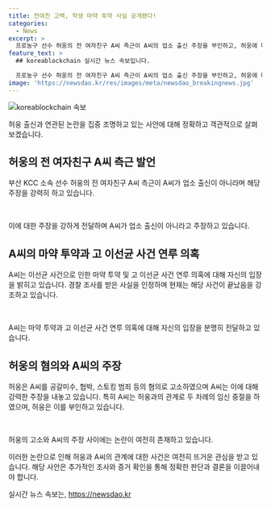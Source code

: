 ```yaml
---
title: 전여친 고백, 학생 마약 투약 사실 공개됐다!
categories:
  - News
excerpt: >
  프로농구 선수 허웅의 전 여자친구 A씨 측근이 A씨의 업소 출신 주장을 부인하고, 허웅에 대한 혐의를 제기했다. A씨는 마약 투약 및 고 이선균 사건 연루 의혹을 부인하며, 허웅과의 관련성을 부인했다. 그러나 허웅은 A씨를 공갈미수, 협박, 스토킹 범죄의 혐의로 고소하고, 임신 중절에 대한 강요를 주장하고 있다. A씨는 임신중절 후 3억원을 요구했지만, 허웅은 책임을 회피하고 있다고 주장했다.
feature_text: >
  ## koreablockchain 실시간 뉴스 속보입니다.

  프로농구 선수 허웅의 전 여자친구 A씨 측근이 A씨의 업소 출신 주장을 부인하고, 허웅에 대한 혐의를 제기했다. A씨는 마약 투약 및 고 이선균 사건 연루 의혹을 부인하며, 허웅과의 관련성을 부인했다. 그러나 허웅은 A씨를 공갈미수, 협박, 스토킹 범죄의 혐의로 고소하고, 임신 중절에 대한 강요를 주장하고 있다. A씨는 임신중절 후 3억원을 요구했지만, 허웅은 책임을 회피하고 있다고 주장했다.
image: 'https://newsdao.kr/res/images/meta/newsdao_breakingnews.jpg'
---
```


<p><img src="https://newsdao.kr/res/images/meta/newsdao_breakingnews.jpg" alt="koreablockchain 속보" /></p>

<p>허웅 출신과 연관된 논란을 집중 조명하고 있는 사안에 대해 정확하고 객관적으로 살펴보겠습니다. </p>

<h2 data-ke-size="size26">허웅의 전 여자친구 A씨 측근 발언</h2>

<p>부산 KCC 소속 선수 허웅의 전 여자친구 A씨 측근이 A씨가 업소 출신이 아니라며 해당 주장을 강력히 하고 있습니다.</p>

<p data-ke-size="size16">&nbsp;</p>

<p>이에 대한 주장을 강하게 전달하며 A씨가 업소 출신이 아니라고 주장하고 있습니다.</p>

<h2 data-ke-size="size26">A씨의 마약 투약과 고 이선균 사건 연루 의혹</h2>

<p>A씨는 이선균 사건으로 인한 마약 투약 및 고 이선균 사건 연루 의혹에 대해 자신의 입장을 밝히고 있습니다. 경찰 조사를 받은 사실을 인정하며 현재는 해당 사건이 끝났음을 강조하고 있습니다.</p>

<p data-ke-size="size16">&nbsp;</p>

<p>A씨는 마약 투약과 고 이선균 사건 연루 의혹에 대해 자신의 입장을 분명히 전달하고 있습니다.</p>

<h2 data-ke-size="size26">허웅의 혐의와 A씨의 주장</h2>

<p>허웅은 A씨를 공갈미수, 협박, 스토킹 범죄 등의 혐의로 고소하였으며 A씨는 이에 대해 강력한 주장을 내놓고 있습니다. 특히 A씨는 허웅과의 관계로 두 차례의 임신 중절을 하였으며, 허웅은 이를 부인하고 있습니다.</p>

<p data-ke-size="size16">&nbsp;</p>

<p>허웅의 고소와 A씨의 주장 사이에는 논란이 여전히 존재하고 있습니다.</p>

<p>이러한 논란으로 인해 허웅과 A씨의 관계에 대한 사건은 여전히 뜨거운 관심을 받고 있습니다. 해당 사안은 추가적인 조사와 증거 확인을 통해 정확한 판단과 결론을 이끌어내야 합니다.</p>
실시간 뉴스 속보는, <a href="https://newsdao.kr" rel="dofollow">https://newsdao.kr</a>


